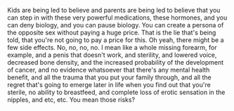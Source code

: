  Kids are being led to believe and parents are being led to believe that you can step in with these very powerful medications, these hormones, and you can deny biology, and you can pause biology. You can create a persona of the opposite sex without paying a huge price. That is the lie that's being told, that you're not going to pay a price for this. Oh yeah, there might be a few side effects. No, no, no, no. I mean like a whole missing forearm, for example, and a penis that doesn't work, and sterility, and lowered voice, decreased bone density, and the increased probability of the development of cancer, and no evidence whatsoever that there's any mental health benefit, and all the trauma that you put your family through, and all the regret that's going to emerge later in life when you find out that you're sterile, no ability to breastfeed, and complete loss of erotic sensation in the nipples, and etc, etc. You mean those risks?